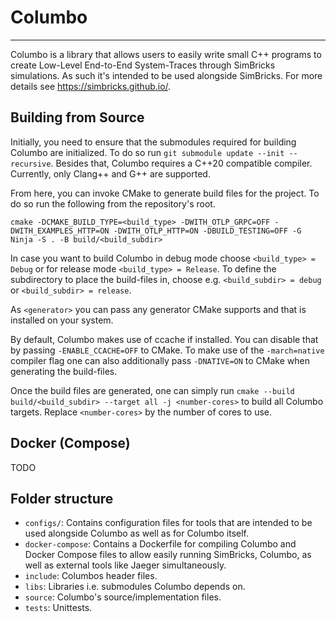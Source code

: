 # Columbo
--------

Columbo is a library that allows users to easily write small C++ programs to create Low-Level End-to-End System-Traces through 
SimBricks simulations. As such it's intended to be used alongside SimBricks. For more details see https://simbricks.github.io/.

## Building from Source
Initially, you need to ensure that the submodules required for building Columbo are initialized. 
To do so run `git submodule update --init --recursive`. Besides that, Columbo requires a C++20 compatible compiler. Currently, 
only Clang++ and G++ are supported.

From here, you can invoke CMake to generate build files for the project. To do so run the following from the repository's root.
```shell
cmake -DCMAKE_BUILD_TYPE=<build_type> -DWITH_OTLP_GRPC=OFF -DWITH_EXAMPLES_HTTP=ON -DWITH_OTLP_HTTP=ON -DBUILD_TESTING=OFF -G Ninja -S . -B build/<build_subdir>
```

In case you want to build Columbo in debug mode choose `<build_type> = Debug` or for release mode `<build_type> = Release`.
To define the subdirectory to place the build-files in, choose e.g. `<build_subdir> = debug` or `<build_subdir> = release`.

As `<generator>` you can pass any generator CMake supports and that is installed on your system.

By default, Columbo makes use of ccache if installed. You can disable that by passing `-ENABLE_CCACHE=OFF` to CMake. To 
make use of the `-march=native` compiler flag one can also additionally pass `-DNATIVE=ON` to CMake when generating the build-files.

Once the build files are generated, one can simply run `cmake --build build/<build_subdir> --target all -j <number-cores>` to build all Columbo targets.
Replace `<number-cores>` by the number of cores to use. 

## Docker (Compose)
TODO

## Folder structure
- `configs/`: Contains configuration files for tools that are intended to be used alongside Columbo as well as for Columbo itself.
- `docker-compose`: Contains a Dockerfile for compiling Columbo and Docker Compose files to allow easily running SimBricks, Columbo, as well as external tools like Jaeger simultaneously.
- `include`: Columbos header files.
- `libs`: Libraries i.e. submodules Columbo depends on.
- `source`: Columbo's source/implementation files.
- `tests`: Unittests.
